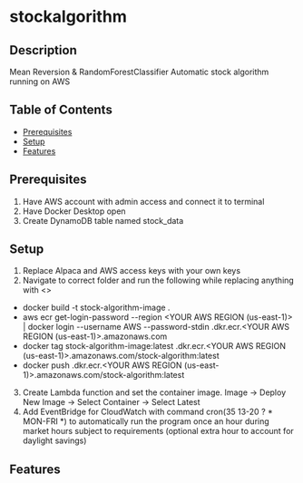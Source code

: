 # stockalgorithm
## Description
Mean Reversion &amp; RandomForestClassifier Automatic stock algorithm running on AWS

## Table of Contents
- [Prerequisites](#Prerequisites)
- [Setup](#Setup)
- [Features](#Features)

## Prerequisites
1. Have AWS account with admin access and connect it to terminal
2. Have Docker Desktop open
3. Create DynamoDB table named stock_data

## Setup
1. Replace Alpaca and AWS access keys with your own keys
2. Navigate to correct folder and run the following while replacing anything with <>
- docker build -t stock-algorithm-image .
- aws ecr get-login-password --region <YOUR AWS REGION (us-east-1)> | docker login --username AWS --password-stdin <YOUR AWS USER ID>.dkr.ecr.<YOUR AWS REGION (us-east-1)>.amazonaws.com
- docker tag stock-algorithm-image:latest <YOUR AWS USER ID>.dkr.ecr.<YOUR AWS REGION (us-east-1)>.amazonaws.com/stock-algorithm:latest
- docker push <YOUR AWS USER ID>.dkr.ecr.<YOUR AWS REGION (us-east-1)>.amazonaws.com/stock-algorithm:latest
3. Create Lambda function and set the container image. Image -> Deploy New Image -> Select Container -> Select Latest
4. Add EventBridge for CloudWatch with command cron(35 13-20 ? * MON-FRI *) to automatically run the program once an hour during market hours subject to requirements (optional extra hour to account for daylight savings)

## Features
